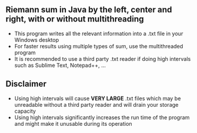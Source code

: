 ## Riemann sum in Java by the left, center and right, with or without multithreading
- This program writes all the relevant information into a .txt file in your Windows desktop
- For faster results using multiple types of sum, use the multithreaded program
- It is recommended to use a third party .txt reader if doing high intervals such as Sublime Text, Notepad++, ...

## Disclaimer
- Using high intervals will cause **VERY LARGE** .txt files which may be unreadable without a third party reader and will drain your storage capacity
- Using high intervals significantly increases the run time of the program and might make it unusable during its operation
